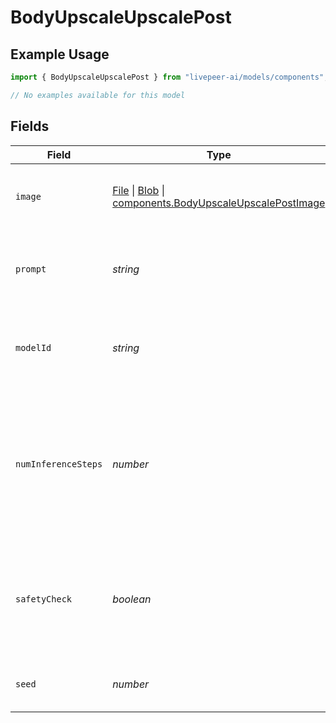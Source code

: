 # BodyUpscaleUpscalePost

## Example Usage

```typescript
import { BodyUpscaleUpscalePost } from "livepeer-ai/models/components";

// No examples available for this model
```

## Fields

| Field                                                                                                                                                                                                                            | Type                                                                                                                                                                                                                             | Required                                                                                                                                                                                                                         | Description                                                                                                                                                                                                                      |
| -------------------------------------------------------------------------------------------------------------------------------------------------------------------------------------------------------------------------------- | -------------------------------------------------------------------------------------------------------------------------------------------------------------------------------------------------------------------------------- | -------------------------------------------------------------------------------------------------------------------------------------------------------------------------------------------------------------------------------- | -------------------------------------------------------------------------------------------------------------------------------------------------------------------------------------------------------------------------------- |
| `image`                                                                                                                                                                                                                          | [File](https://developer.mozilla.org/en-US/docs/Web/API/File) \| [Blob](https://developer.mozilla.org/en-US/docs/Web/API/Blob) \| [components.BodyUpscaleUpscalePostImage](../../models/components/bodyupscaleupscalepostimage.md) | :heavy_check_mark:                                                                                                                                                                                                               | Uploaded image to modify with the pipeline.                                                                                                                                                                                      |
| `prompt`                                                                                                                                                                                                                         | *string*                                                                                                                                                                                                                         | :heavy_check_mark:                                                                                                                                                                                                               | Text prompt(s) to guide upscaled image generation.                                                                                                                                                                               |
| `modelId`                                                                                                                                                                                                                        | *string*                                                                                                                                                                                                                         | :heavy_minus_sign:                                                                                                                                                                                                               | Hugging Face model ID used for upscaled image generation.                                                                                                                                                                        |
| `numInferenceSteps`                                                                                                                                                                                                              | *number*                                                                                                                                                                                                                         | :heavy_minus_sign:                                                                                                                                                                                                               | Number of denoising steps. More steps usually lead to higher quality images but slower inference. Modulated by strength.                                                                                                         |
| `safetyCheck`                                                                                                                                                                                                                    | *boolean*                                                                                                                                                                                                                        | :heavy_minus_sign:                                                                                                                                                                                                               | Perform a safety check to estimate if generated images could be offensive or harmful.                                                                                                                                            |
| `seed`                                                                                                                                                                                                                           | *number*                                                                                                                                                                                                                         | :heavy_minus_sign:                                                                                                                                                                                                               | Seed for random number generation.                                                                                                                                                                                               |